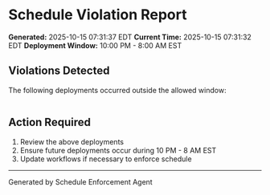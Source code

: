 # Schedule Violation Report

**Generated:** 2025-10-15 07:31:37 EDT
**Current Time:** 2025-10-15 07:31:32 EDT
**Deployment Window:** 10:00 PM - 8:00 AM EST

## Violations Detected

The following deployments occurred outside the allowed window:

```

```

## Action Required

1. Review the above deployments
2. Ensure future deployments occur during 10 PM - 8 AM EST
3. Update workflows if necessary to enforce schedule

---

Generated by Schedule Enforcement Agent
